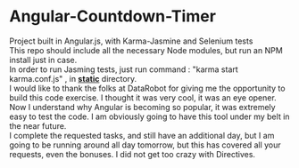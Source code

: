 Angular-Countdown-Timer
=======================

Project built in Angular.js, with Karma-Jasmine and Selenium tests
<br>
This repo should include all the necessary Node modules, but run an NPM install just in case.
<br>
In order to run Jasming tests, just run command : "karma start karma.conf.js" , in <b><u>static</u></b> directory.
<br>
I would like to thank the folks at DataRobot for giving me the opportunity to build this code exercise. I thought it was very cool, it was an eye opener. Now I understand why Angular is becoming so popular, it was extremely easy to test the code. I am obviously going to have this tool under my belt in the near future.
<br>
I complete the requested tasks, and still have an additional day, but I am going to be running around all day tomorrow, but this has covered all your requests, even the bonuses. I did not get too crazy with Directives.